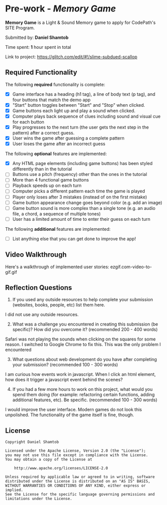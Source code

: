 # Pre-work - *Memory Game*

**Memory Game** is a Light & Sound Memory game to apply for CodePath's SITE Program. 

Submitted by: **Daniel Shamtob**

Time spent: **1** hour spent in total

Link to project: https://glitch.com/edit/#!/slime-subdued-scallop

## Required Functionality

The following **required** functionality is complete:

* [x] Game interface has a heading (h1 tag), a line of body text (p tag), and four buttons that match the demo app
* [x] "Start" button toggles between "Start" and "Stop" when clicked. 
* [x] Game buttons each light up and play a sound when clicked. 
* [x] Computer plays back sequence of clues including sound and visual cue for each button
* [x] Play progresses to the next turn (the user gets the next step in the pattern) after a correct guess. 
* [x] User wins the game after guessing a complete pattern
* [x] User loses the game after an incorrect guess

The following **optional** features are implemented:

* [x] Any HTML page elements (including game buttons) has been styled differently than in the tutorial
* [ ] Buttons use a pitch (frequency) other than the ones in the tutorial
* [ ] More than 4 functional game buttons
* [ ] Playback speeds up on each turn
* [ ] Computer picks a different pattern each time the game is played
* [ ] Player only loses after 3 mistakes (instead of on the first mistake)
* [ ] Game button appearance change goes beyond color (e.g. add an image)
* [ ] Game button sound is more complex than a single tone (e.g. an audio file, a chord, a sequence of multiple tones)
* [ ] User has a limited amount of time to enter their guess on each turn

The following **additional** features are implemented:

- [ ] List anything else that you can get done to improve the app!

## Video Walkthrough

Here's a walkthrough of implemented user stories:
ezgif.com-video-to-gif.gif


## Reflection Questions
1. If you used any outside resources to help complete your submission (websites, books, people, etc) list them here. 

I did not use any outside resources.

2. What was a challenge you encountered in creating this submission (be specific)? How did you overcome it? (recommended 200 - 400 words) 

Safari was not playing the sounds when clicking on the squares for some reason. I switched to Google Chrome to fix this. This was the only problem I encountered

3. What questions about web development do you have after completing your submission? (recommended 100 - 300 words) 

I am curious how events work in javascript. When I click an html element, how does it trigger a javascript event behind the scenes?

4. If you had a few more hours to work on this project, what would you spend them doing (for example: refactoring certain functions, adding additional features, etc). Be specific. (recommended 100 - 300 words) 

I would improve the user interface. Modern games do not look this unpolished. The functionality of the game itself is fine, though.



## License

    Copyright Daniel Shamtob

    Licensed under the Apache License, Version 2.0 (the "License");
    you may not use this file except in compliance with the License.
    You may obtain a copy of the License at

        http://www.apache.org/licenses/LICENSE-2.0

    Unless required by applicable law or agreed to in writing, software
    distributed under the License is distributed on an "AS IS" BASIS,
    WITHOUT WARRANTIES OR CONDITIONS OF ANY KIND, either express or implied.
    See the License for the specific language governing permissions and
    limitations under the License.